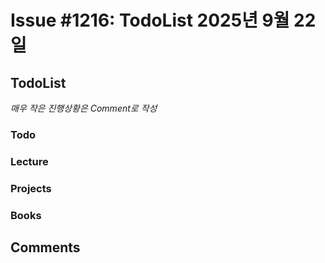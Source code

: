 # Issue #1216: TodoList 2025년 9월 22일

## TodoList

*매우 작은 진행상황은 Comment로 작성*

### Todo  

### Lecture

### Projects

### Books


## Comments

